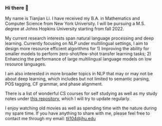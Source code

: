 ### Hi there 👋 
My name is Tianjian Li. I have received my B.A. in Mathematics and Computer Science from New York University. I will be pursuing a M.S. degree at Johns Hopkins University starting from fall 2022.

My current research interests span natural language processing and deep learning. Currently focusing on NLP under multilingual settings, I aim to design more resource efficient algorithms for 1) Improving the ability for smaller models to perform zero-shot/few-shot transfer learning tasks; 2) Enhancing  the performance of large multilingual language models on low resource languages. 

I am also interested in more broader topics in NLP that may or may not be about deep learning, which includes but not limited to semantic parsing, POS tagging, CF grammar, and phase alignment.

There is a list of wonderful CS courses for self studying as well as my study notes under [this repository](https://github.com/truthbutcher/studymaterials), which I will try to update regularly.

I enjoy watching old movies as well as spending time with the nature during my spare time. 
If you have anything to share with me, please feel free to contact me through my email: tli104@jhu.edu


